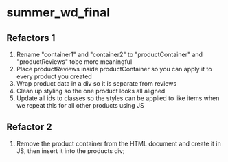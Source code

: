 # summer_wd_final

## Refactors 1

1. Rename "container1" and "container2" to  "productContainer" and "productReviews" tobe more meaningful
2. Place productReviews inside productContainer so you can apply it to every product you created
3. Wrap product data in a div so it is separate from reviews
4. Clean up styling so the one product looks all aligned
5. Update all ids to classes so the styles can be applied to like items when we repeat this for all other products using JS

## Refactor 2

1. Remove the product container from the HTML document and create it in JS, then insert it into the products div;